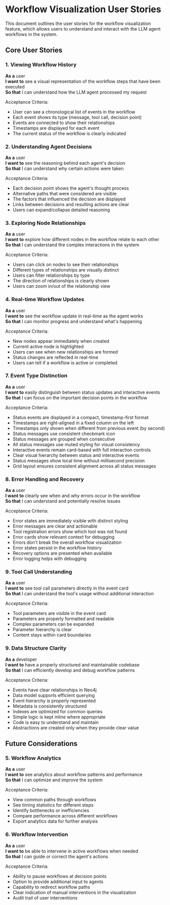 # Workflow Visualization User Stories

This document outlines the user stories for the workflow visualization feature, which allows users to understand and interact with the LLM agent workflows in the system.

## Core User Stories

### 1. Viewing Workflow History

**As a** user  
**I want to** see a visual representation of the workflow steps that have been executed  
**So that** I can understand how the LLM agent processed my request

Acceptance Criteria:

- User can see a chronological list of events in the workflow
- Each event shows its type (message, tool call, decision point)
- Events are connected to show their relationships
- Timestamps are displayed for each event
- The current status of the workflow is clearly indicated

### 2. Understanding Agent Decisions

**As a** user  
**I want to** see the reasoning behind each agent's decision  
**So that** I can understand why certain actions were taken

Acceptance Criteria:

- Each decision point shows the agent's thought process
- Alternative paths that were considered are visible
- The factors that influenced the decision are displayed
- Links between decisions and resulting actions are clear
- Users can expand/collapse detailed reasoning

### 3. Exploring Node Relationships

**As a** user  
**I want to** explore how different nodes in the workflow relate to each other  
**So that** I can understand the complex interactions in the system

Acceptance Criteria:

- Users can click on nodes to see their relationships
- Different types of relationships are visually distinct
- Users can filter relationships by type
- The direction of relationships is clearly shown
- Users can zoom in/out of the relationship view

### 4. Real-time Workflow Updates

**As a** user  
**I want to** see the workflow update in real-time as the agent works  
**So that** I can monitor progress and understand what's happening

Acceptance Criteria:

- New nodes appear immediately when created
- Current active node is highlighted
- Users can see when new relationships are formed
- Status changes are reflected in real-time
- Users can tell if a workflow is active or completed

### 7. Event Type Distinction

**As a** user  
**I want to** easily distinguish between status updates and interactive events  
**So that** I can focus on the important decision points in the workflow

Acceptance Criteria:

- Status events are displayed in a compact, timestamp-first format
- Timestamps are right-aligned in a fixed column on the left
- Timestamps only shown when different from previous event (by second)
- Status messages use consistent checkmark icon
- Status messages are grouped when consecutive
- All status messages use muted styling for visual consistency
- Interactive events remain card-based with full interaction controls
- Clear visual hierarchy between status and interactive events
- Status messages show local time without millisecond precision
- Grid layout ensures consistent alignment across all status messages

### 8. Error Handling and Recovery

**As a** user  
**I want to** clearly see when and why errors occur in the workflow  
**So that** I can understand and potentially resolve issues

Acceptance Criteria:

- Error states are immediately visible with distinct styling
- Error messages are clear and actionable
- Tool registration errors show which tool was not found
- Error cards show relevant context for debugging
- Errors don't break the overall workflow visualization
- Error states persist in the workflow history
- Recovery options are presented when available
- Error logging helps with debugging

### 9. Tool Call Understanding

**As a** user  
**I want to** see tool call parameters directly in the event card  
**So that** I can understand the tool's usage without additional interaction

Acceptance Criteria:

- Tool parameters are visible in the event card
- Parameters are properly formatted and readable
- Complex parameters can be expanded
- Parameter hierarchy is clear
- Content stays within card boundaries

### 9. Data Structure Clarity

**As a** developer  
**I want to** have a properly structured and maintainable codebase  
**So that** I can efficiently develop and debug workflow patterns

Acceptance Criteria:

- Events have clear relationships in Neo4j
- Data model supports efficient querying
- Event hierarchy is properly represented
- Metadata is consistently structured
- Indexes are optimized for common queries
- Simple logic is kept inline where appropriate
- Code is easy to understand and maintain
- Abstractions are created only when they provide clear value

## Future Considerations

### 5. Workflow Analytics

**As a** user  
**I want to** see analytics about workflow patterns and performance  
**So that** I can optimize and improve the system

Acceptance Criteria:

- View common paths through workflows
- See timing statistics for different steps
- Identify bottlenecks or inefficiencies
- Compare performance across different workflows
- Export analytics data for further analysis

### 6. Workflow Intervention

**As a** user  
**I want to** be able to intervene in active workflows when needed  
**So that** I can guide or correct the agent's actions

Acceptance Criteria:

- Ability to pause workflows at decision points
- Option to provide additional input to agents
- Capability to redirect workflow paths
- Clear indication of manual interventions in the visualization
- Audit trail of user interventions
